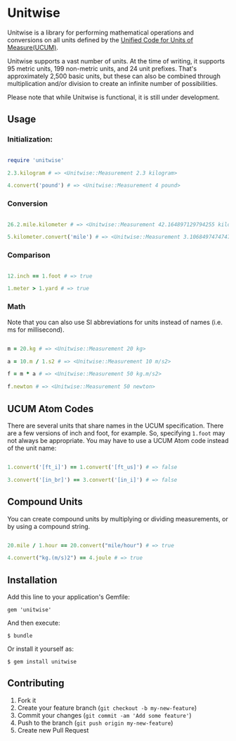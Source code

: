 # Unitwise

Unitwise is a library for performing mathematical operations and conversions on all units defined by the [Unified Code for Units of Measure(UCUM)](http://unitsofmeasure.org/).

Unitwise supports a vast number of units. At the time of writing, it supports 95 metric units, 199 non-metric units, and 24 unit prefixes. That's approximately 2,500 basic units, but these can also be combined through multiplication and/or division to create an infinite number of possibilities.

Please note that while Unitwise is functional, it is still under development.

## Usage

### Initialization:

```ruby

require 'unitwise'

2.3.kilogram # => <Unitwise::Measurement 2.3 kilogram>

4.convert('pound') # => <Unitwise::Measurement 4 pound>

```

### Conversion

```ruby

26.2.mile.kilometer # => <Unitwise::Measurement 42.164897129794255 kilometer>

5.kilometer.convert('mile') # => <Unitwise::Measurement 3.106849747474748 mile>

```

### Comparison

```ruby

12.inch == 1.foot # => true

1.meter > 1.yard # => true

```

### Math

Note that you can also use SI abbreviations for units instead of names (i.e. ms for millisecond).

```ruby

m = 20.kg # => <Unitwise::Measurement 20 kg>

a = 10.m / 1.s2 # => <Unitwise::Measurement 10 m/s2>

f = m * a # => <Unitwise::Measurement 50 kg.m/s2>

f.newton # => <Unitwise::Measurement 50 newton>

```

## UCUM Atom Codes

There are several units that share names in the UCUM specification. There are a few versions of inch and foot, for example. So, specifying `1.foot` may not always be appropriate. You may have to use a UCUM Atom code instead of the unit name:

```ruby

1.convert('[ft_i]') == 1.convert('[ft_us]') # => false

3.convert('[in_br]') == 3.convert('[in_i]') # => false

```

## Compound Units

You can create compound units by multiplying or dividing measurements, or by using a compound string.

```ruby

20.mile / 1.hour == 20.convert("mile/hour") # => true

4.convert("kg.(m/s)2") == 4.joule # => true

```

## Installation

Add this line to your application's Gemfile:

    gem 'unitwise'

And then execute:

    $ bundle

Or install it yourself as:

    $ gem install unitwise


## Contributing

1. Fork it
2. Create your feature branch (`git checkout -b my-new-feature`)
3. Commit your changes (`git commit -am 'Add some feature'`)
4. Push to the branch (`git push origin my-new-feature`)
5. Create new Pull Request
